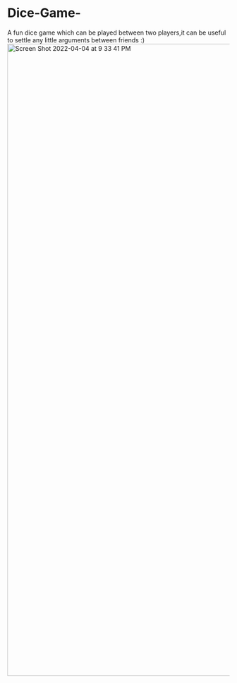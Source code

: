 # Dice-Game-
A fun dice game which can be played between two players,it can be useful to settle any little arguments between friends :)
<img width="1432" alt="Screen Shot 2022-04-04 at 9 33 41 PM" src="https://user-images.githubusercontent.com/69715061/161585332-c637c2cc-8186-46fa-a2ce-b1fab662d5dc.png">
